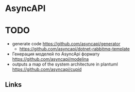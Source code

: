# AsyncAPI

# TODO
* generate code https://github.com/asyncapi/generator 
  * https://github.com/asyncapi/dotnet-rabbitmq-template
* Генерация моделей по AsyncApi формату https://github.com/asyncapi/modelina
* outputs a map of the system architecture in plantuml https://github.com/asyncapi/cupid

## Links
